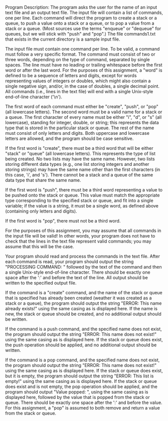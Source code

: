 Program Description:
The program asks the user for the name of an input text file and an output text file. The input file will contain a list of commands, one per line. Each command will direct the program to create a stack or a queue, to push a value onto a stack or a queue, or to pop a value from a stack or a queue. (Most sources use the terms "enqueue" or "dequeue" for queues, but we will stick with "push" and "pop".) The file commands1.txt that exists in the current directory is a sample input file.

The input file must contain one command per line. To be valid, a command must follow a very specific format. The command must consist of two or three words, depending on the type of command, separated by single spaces. The line must have no leading or trailing whitespace before the first word or after the last word. For the purposes of this assignment, a "word" is defined to be a sequence of letters and digits, except for words representing values of integers or doubles, which might also contain a single negative sign, and/or, in the case of doubles, a single decimal point. All commands (i.e., lines in the text file) will end with a single Unix-style end-of-line character ('\n').

The first word of each command must either be "create", "push", or "pop" (all lowercase letters). The second word must be a valid name for a stack or a queue. The first character of every name must be either "i", "d", or "s" (all lowercase), standing for integer, double, or string; this represents the data type that is stored in the particular stack or queue. The rest of the name must consist of only letters and digits. Both uppercase and lowercase letters are allowed, and the program should be case sensitive.

If the first word is "create", there must be a third word that will be either "stack" or "queue" (all lowercase letters). This represents the type of list being created. No two lists may have the same name. However, two lists storing different data types (e.g., one list storing integers and another storing strings) may have the same name other than the first characters (in this case, 'i', and 's'). There cannot be a stack and a queue of the same data type that share the same name.

If the first word is "push", there must be a third word representing a value to be pushed onto the stack or queue. This value must match the appropriate type corresponding to the specified stack or queue, and fit into a single variable; if the value is a string, it must be a single word, as defined above (containing only letters and digits).

If the first word is "pop", there must not be a third word.

For the purposes of this assignment, you may assume that all commands in the input file will be valid! In other words, your program does not have to check that the lines in the text file represent valid commands; you may assume that this will be the case.

Your program should read and process the commands in the text file. After each command is read, your program should output the string "PROCESSING COMMAND: " followed by the text of the command and then a single Unix-style end-of-line character. There should be exactly one space after the ':' and before the text of the line. All output should be written to the specified output file.

If the command is a "create" command, and the name of the stack or queue that is specified has already been created (weather it was created as a stack or a queue), the program should output the string "ERROR: This name already exists!" using the same casing as is displayed here. If the name is new, the stack or queue should be created, and no additional output should be written.

If the command is a push command, and the specified name does not exist, the program should output the string "ERROR: This name does not exist!" using the same casing as is displayed here. If the stack or queue does exist, the push operation should be applied, and no additional output should be written.

If the command is a pop command, and the specified name does not exist, the program should output the string "ERROR: This name does not exist!" using the same casing as is displayed here. If the stack or queue does exist, but it is empty, the program should output the string "ERROR: This list is empty!" using the same casing as is displayed here. If the stack or queue does exist and is not empty, the pop operation should be applied, and the program should output "Value popped: ", using the same casing as is displayed here, followed by the value that is popped from the stack or queue. There should be exactly one space after the ':' and before the value. For this assignment, a "pop" is assumed to both remove and return a value from the stack or queue.
